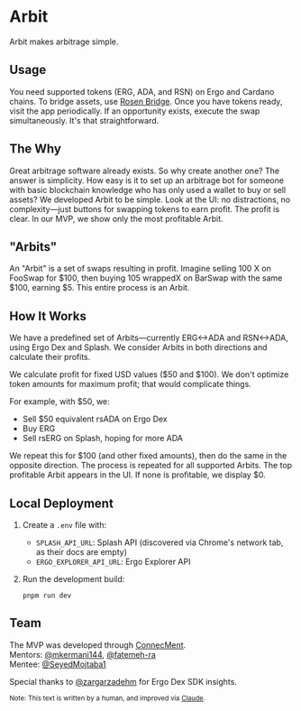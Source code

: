 # Arbit

Arbit makes arbitrage simple.

## Usage

You need supported tokens (ERG, ADA, and RSN) on Ergo and Cardano chains. To bridge assets, use [Rosen Bridge](https://app.rosen.tech).
Once you have tokens ready, visit the app periodically. If an opportunity exists, execute the swap simultaneously.
It's that straightforward.

## The Why

Great arbitrage software already exists. So why create another one?
The answer is simplicity. How easy is it to set up an arbitrage bot for someone with basic blockchain knowledge who has only used a wallet to buy or sell assets?
We developed Arbit to be simple. Look at the UI: no distractions, no complexity—just buttons for swapping tokens to earn profit. The profit is clear. In our MVP, we show only the most profitable Arbit.

## "Arbits"

An "Arbit" is a set of swaps resulting in profit. Imagine selling 100 X on FooSwap for $100, then buying 105 wrappedX on BarSwap with the same $100, earning $5. This entire process is an Arbit.

## How It Works

We have a predefined set of Arbits—currently ERG<->ADA and RSN<->ADA, using Ergo Dex and Splash. We consider Arbits in both directions and calculate their profits.

We calculate profit for fixed USD values ($50 and $100). We don't optimize token amounts for maximum profit; that would complicate things.

For example, with $50, we:

- Sell $50 equivalent rsADA on Ergo Dex
- Buy ERG
- Sell rsERG on Splash, hoping for more ADA

We repeat this for $100 (and other fixed amounts), then do the same in the opposite direction. The process is repeated for all supported Arbits. The top profitable Arbit appears in the UI. If none is profitable, we display $0.

## Local Deployment

1. Create a `.env` file with:

   - `SPLASH_API_URL`: Splash API (discovered via Chrome's network tab, as their docs are empty)
   - `ERGO_EXPLORER_API_URL`: Ergo Explorer API

2. Run the development build:
   ```
   pnpm run dev
   ```

## Team

The MVP was developed through [ConnecMent](https://github.com/ConnecMent).  
Mentors: [@mkermani144](https://github.com/mkermani144), [@fatemeh-ra](https://github.com/fatemeh-ra)  
Mentee: [@SeyedMojtaba1](https://github.com/SeyedMojtaba1)

Special thanks to [@zargarzadehm](https://github.com/zargarzadehm) for Ergo Dex SDK insights.

<sub>Note: This text is written by a human, and improved via [Claude](https://claude.ai/).</sub>
